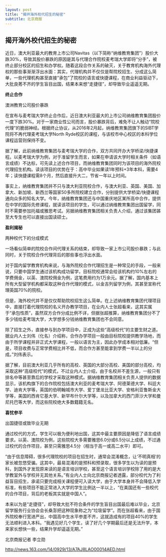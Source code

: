 ```yaml
---
layout: post
title: "揭开海外校代招生的秘密"
subtitle: 北京商报
---
```


## 揭开海外校代招生的秘密 ##

近日，澳大利亚最大的教育上市公司Navitas（以下简称“纳维教育集团”）股价大跌30%，导致其股价暴跌的原因是其与代理合作院校麦考瑞大学即将“分手”，被终止部分校区的招生和办学权。随着这段合作关系的破灭，关于教育机构海外代理权的那些事渐渐浮出水面：其实，代理机构并不仅仅是帮院校招生、分成这么简单，一些代理机构甚至直接“承包”了院校的语言或快捷课程，在商业利益驱动下，大批良莠不齐的学生盲目出国，结果本来想“走捷径”，却导致毕业遥遥无期。

**终止合作**

澳洲教育公司股价暴跌

在宣布与麦考瑞大学终止合作后，近日澳大利亚最大的上市公司纳维教育集团股价一度下跌30%。对于一家商业性公司而言，股价暴跌背后，难免不让人触动“院校代理”的脆弱神经。根据终止协议，从2016年2月起，纳维教育集团旗下的SIBT学院将不再代理麦考瑞大学North Ryde校区的课程，与该校市中心校区的本科学位课程运营则保持不变。

据了解，此前纳维教育集团与麦考瑞大学的合作，双方共同开办大学桥梁/快捷课程。以麦考瑞大学为例，对于准留学生而言，如果在申请该大学时相关条件（如语言成绩）不达标，可先读上述合作项目，而纳维教育集团同时为该项目的海外院校代理招生机构。读该项目的优势在于：高中毕业如果读1年预科+3年本科，需要4年；读快捷课程需8个月，然后直接升大二，节省一年以上时间。

事实上，纳维教育集团并不只与澳大利亚院校合作，与澳大利亚、英国、美国、加拿大、新加坡、新西兰等国家50多所院校建立合作，分别提供大学桥梁/快捷课程通向众多的知名大学。今年，纳维教育集团还与中国重庆地区某所高中合作，提供在中学的国际先修课程，就读该项目的学生，可以通过纳维教育集团出国留学，同时不需要参加托福或雅思考试。另据纳维教育集团相关负责人介绍，通过该集团甚至大专生也可以直接出国读硕士。

**盈利揭秘**

两种校代下的分成模式

一场看似简单的院校合作间代理关系的结束，却导致一家上市公司股价暴跌；与此同时，关于院校合作代理背后的那些事也浮出水面。

对于国内留学教育机构来说，与海外院校合作代理招生是一种常见的手段，一般来说，只要中国学生通过该机构成功留学，目标院校通常会给该机构约10%左右的学费佣金，以英、澳院校佣金为例，这笔费用约为1万余元。据了解，国内基本上所有大型留学机构都采取这种合作代理的模式，以金吉列留学为例，其甚至宣称代理英国70%的院校。

但是，海外校代并不是仅仅帮助院校招生这么简单。在上述纳维教育集团代理项目中，直接打着代理院校的名义开办教学项目，在业内人士张超看来，这其实属于“承包性质”，虽然双方合作分成比例不详，但据张超推算，纳维教育集团分不了多少钱给麦考瑞大学，大学想多分钱纳维教育集团也不会同意。

除了招生之外，直接参与到办学项目中，正成为这些“高级校代”的主要生财之道。据业内人士刘伟（化名）介绍称，合作办学项目一般由目标院校提供教学场地，而由于所学课程并非正式大学课程，一般以语言为主，因此办学成本相对低廉。“但是，项目收费与正常学费相比并不低，而合作方甚至能拿到学费一半以上的分成。”刘伟表示。

据了解，目前澳大利亚几乎所有的高校、英国的大部分高校、美国的部分高校，均采取这种“高级校代”的模式，不过业内人士介绍，由于名校并不差生源，一般只有排名中等甚至靠后的学校才采取这种模式。据纳维教育集团相关负责人提供的数据显示，该机构旗下的合作院校包括澳大利亚的麦考瑞大学、阿德莱德大学、科廷大学、迪肯大学等，英国的伯明翰城市大学、爱丁堡龙比亚大学、安格利亚鲁斯金大学等，美国的西肯它基大学、新罕布什尔大学等，以及加拿大的西门菲沙大学和曼尼托巴等大学，而这些院校绝大多数籍籍无名。

**喜忧参半**

出国捷径或致毕业无期

通过校代的方式，学生可以极为便利地出国，这其中最主要原因是降低了语言成绩要求。以英、澳院校为例，这些院校大多需要雅思6.0分或6.5分以上成绩，不过通过校代的合作项目，甚至只需雅思4.5分（相当于高一或高二水平）即可。

“由于信息障碍，很多代理院校的项目在招生时，通常会混淆概念，让‘不明真相’的家长被忽悠受骗。这其中，最易混淆的是预科和预录取，很多学生以为读的是预科，到国外才发现原来读的是语言培训学校，甚至这个语言培训学校除了用的是大学教室外与学校并无其他关系。”有业内人士向北京商报记者透露，部分校代为了利益盲目招生，承诺只要完成相关课程便可入读大学，由于大学本身并不会降低入学标准，有些项目不能正常进入大学的学生比例达一半以上，“在美国还有一些校代的合作项目，背后的老板其实就是中国人”。

本来以为是“走捷径”，却导致大批不符合条件的学生盲目出国最后难以毕业，北京留学服务行业协会会长桑澎把这种现象称之为“垃圾留学”。而在张超看来，由于国外院校奉行宽进严出，中国高中生水平参差不齐，这就造成有的项目40%的学生无法顺利进入本科。“我遇见好几个学生，读了好几个学期最后还是无法升学，本来家长想快一些，结果升学却遥遥无期。”

北京商报记者 李立勋

http://news.163.com/14/0929/13/A7AJ8LAO00014AED.html